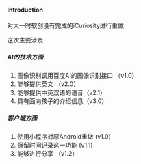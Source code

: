#### Introduction
对大一时软创没有完成的iCuriosity进行重做

这次主要涉及

##### AI的技术方面
1. 图像识别调用百度AI的图像识别接口 （v1.0）
2. 能够提供英文 （v2.0）
3. 能够提供中英双语的语音（v2.1）
4. 具有面向孩子的介绍信息（v3.0）

##### 客户端方面
1. 使用小程序对原Android重做 (v1.0)
2. 保留时间记录这一功能 (v1.1)
3. 能够进行分享 （v1.2）
